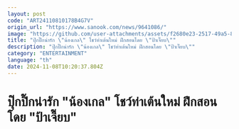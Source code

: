 ```yaml
---
layout: post
code: "ART24110810178B4G7V"
origin_url: "https://www.sanook.com/news/9641086/"
image: "https://github.com/user-attachments/assets/f2680e23-2517-49a5-8101-5398aaa84a30"
title: "ปุ๊กปิ๊กน่ารัก \"น้องเกล\" โชว์ท่าเต้นใหม่ ฝึกสอนโดย \"ป้าเจี๊ยบ\""
description: "ปุ๊กปิ๊กน่ารัก \"น้องเกล\" โชว์ท่าเต้นใหม่ ฝึกสอนโดย \"ป้าเจี๊ยบ\""
category: "ENTERTAINMENT"
language: "th"
date: 2024-11-08T10:20:37.804Z
---
```


# ปุ๊กปิ๊กน่ารัก "น้องเกล" โชว์ท่าเต้นใหม่ ฝึกสอนโดย "ป้าเจี๊ยบ"